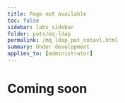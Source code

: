 ```yaml
---
title: Page not available
toc: false
sidebar: labs_sidebar
folder: pots/mq-ldap
permalink: /mq_ldap_pot_notavl.html
summary: Under development
applies_to: [administrator]
---
```


# Coming soon